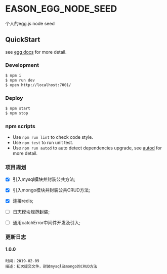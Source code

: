 # EASON_EGG_NODE_SEED

个人的egg.js node seed

## QuickStart

<!-- add docs here for user -->

see [egg docs][egg] for more detail.

### Development

```bash
$ npm i
$ npm run dev
$ open http://localhost:7001/
```

### Deploy

```bash
$ npm start
$ npm stop
```

### npm scripts

- Use `npm run lint` to check code style.
- Use `npm test` to run unit test.
- Use `npm run autod` to auto detect dependencies upgrade, see [autod](https://www.npmjs.com/package/autod) for more detail.


[egg]: https://eggjs.org

### 项目规划
- [x] 引入mysql模块并封装公共方法;
- [x] 引入mongo模块并封装公共CRUD方法;
- [x] 连接redis;
- [ ] 日志模块规范封装;
- [ ] 通用catchError中间件开发及引入;


### 更新日志
#### 1.0.0
```
时间：2019-02-09
描述：初次提交文件，封装mysql及mongo的CRUD方法
